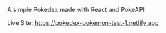 A simple Pokedex made with React and PokeAPI

Live Site: https://pokedex-pokemon-test-1.netlify.app

